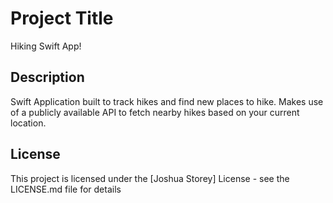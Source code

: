# Project Title

Hiking Swift App!

## Description
Swift Application built to track hikes and find new places to hike. Makes use of a publicly available API to fetch nearby hikes based on your current location.

## License

This project is licensed under the [Joshua Storey] License - see the LICENSE.md file for details

